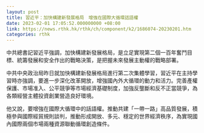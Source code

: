 ```yaml
---
layout: post
title: 習近平：加快構建新發展格局　增強在國際大循環話語權
date: 2023-02-01 17:05:52.000000000 +08:00
link: https://news.rthk.hk/rthk/ch/component/k2/1686074-20230201.htm
categories: rthk
---
```


中共總書記習近平強調，加快構建新發展格局，是立足實現第二個一百年奮鬥目標、統籌發展和安全作出的戰略決策，是把握未來發展主動權的戰略部署。

中共中央政治局昨日就加快構建新發展格局進行第二次集體學習，習近平在主持學習時亦強調，要進一步深化改革開放，增強國內外大循環的動力和活力。完善產權保護、市場准入、公平競爭等市場經濟基礎制度，加強反壟斷和反不正當競爭，為各類經營主體投資創業營造良好環境。

他又說，要增強在國際大循環中的話語權。推動共建「一帶一路」高品質發展，積極參與國際經貿規則談判，推動形成開放、多元、穩定的世界經濟秩序，為實現國內國際兩個市場兩種資源聯動循環創造條件。
